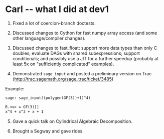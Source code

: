 

# Carl -- what I did at dev1

1. Fixed a lot of coercion-branch doctests. 

2. Discussed changes to Cython for fast numpy array access (and some other language/compiler changes). 

3. Discussed changes to fast_float: support more data types than only C doubles; evaluate DAGs with shared subexpressions; support conditionals; and possibly use a JIT for a further speedup (probably at least 5x on "sufficiently complicated" examples). 

4. Demonstrated `sage_input` and posted a preliminary version on Trac (<a href="http://trac.sagemath.org/sage_trac/ticket/3485">http://trac.sagemath.org/sage_trac/ticket/3485</a>) 

Example: 
```txt
sage: sage_input((polygen(GF(3))+1)^4)

R.<x> = GF(3)[]
x^4 + x^3 + x + 1
```
5. Gave a quick talk on Cylindrical Algebraic Decomposition. 

6. Brought a Segway and gave rides. 
